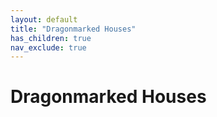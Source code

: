 ```yaml
---
layout: default
title: "Dragonmarked Houses"
has_children: true
nav_exclude: true
---
```


#  Dragonmarked Houses
